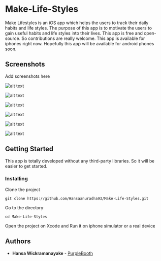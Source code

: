 # Make-Life-Styles

Make Lifestyles is an iOS app which helps the users to track their daily habits and life styles. The purpose of this app is to motivate the users to gain useful habits and life styles into their lives. This app is free and open-source. So contributions are really welcome.
This app is available for iphones right now. Hopefully this app will be available for android phones soon.

## Screenshots

Add screenshots here

![alt text](https://github.com/Hansaanuradha93/Make-Life-Styles/blob/master/Screenshots/1.PNG?raw=true)

![alt text](https://github.com/Hansaanuradha93/Make-Life-Styles/blob/master/Screenshots/2.PNG?raw=true)

![alt text](https://github.com/Hansaanuradha93/Make-Life-Styles/blob/master/Screenshots/3.PNG?raw=true)

![alt text](https://github.com/Hansaanuradha93/Make-Life-Styles/blob/master/Screenshots/4.PNG?raw=true)

![alt text](https://github.com/Hansaanuradha93/Make-Life-Styles/blob/master/Screenshots/5.PNG?raw=true)

![alt text](https://github.com/Hansaanuradha93/Make-Life-Styles/blob/master/Screenshots/6.PNG?raw=true)

## Getting Started

This app is totally developed without any third-party libraries. So it will be easier to get started.

### Installing

Clone the project

```
git clone https://github.com/Hansaanuradha93/Make-Life-Styles.git
```

Go to the directory

```
cd Make-Life-Styles
```

Open the project on Xcode and Run it on iphone simulator or a real device

## Authors

- **Hansa Wickramanayake** - [PurpleBooth](https://github.com/Hansaanuradha93)
